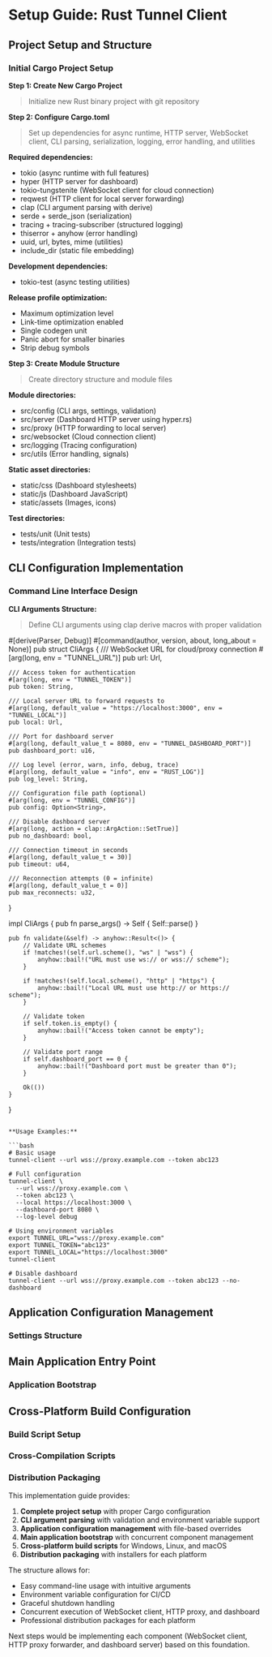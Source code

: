 # Setup Guide: Rust Tunnel Client

## Project Setup and Structure

### Initial Cargo Project Setup

**Step 1: Create New Cargo Project**

> Initialize new Rust binary project with git repository

**Step 2: Configure Cargo.toml**

> Set up dependencies for async runtime, HTTP server, WebSocket client, CLI parsing, serialization, logging, error handling, and utilities

**Required dependencies:**
- tokio (async runtime with full features)
- hyper (HTTP server for dashboard)
- tokio-tungstenite (WebSocket client for cloud connection)
- reqwest (HTTP client for local server forwarding)
- clap (CLI argument parsing with derive)
- serde + serde_json (serialization)
- tracing + tracing-subscriber (structured logging)
- thiserror + anyhow (error handling)
- uuid, url, bytes, mime (utilities)
- include_dir (static file embedding)

**Development dependencies:**
- tokio-test (async testing utilities)

**Release profile optimization:**
- Maximum optimization level
- Link-time optimization enabled
- Single codegen unit
- Panic abort for smaller binaries
- Strip debug symbols

**Step 3: Create Module Structure**

> Create directory structure and module files

**Module directories:**
- src/config (CLI args, settings, validation)
- src/server (Dashboard HTTP server using hyper.rs)
- src/proxy (HTTP forwarding to local server)
- src/websocket (Cloud connection client)
- src/logging (Tracing configuration)
- src/utils (Error handling, signals)

**Static asset directories:**
- static/css (Dashboard stylesheets)
- static/js (Dashboard JavaScript)
- static/assets (Images, icons)

**Test directories:**
- tests/unit (Unit tests)
- tests/integration (Integration tests)

## CLI Configuration Implementation

### Command Line Interface Design

**CLI Arguments Structure:**

> Define CLI arguments using clap derive macros with proper validation

#[derive(Parser, Debug)]
#[command(author, version, about, long_about = None)]
pub struct CliArgs {
    /// WebSocket URL for cloud/proxy connection
    #[arg(long, env = "TUNNEL_URL")]
    pub url: Url,

    /// Access token for authentication
    #[arg(long, env = "TUNNEL_TOKEN")]
    pub token: String,

    /// Local server URL to forward requests to
    #[arg(long, default_value = "https://localhost:3000", env = "TUNNEL_LOCAL")]
    pub local: Url,

    /// Port for dashboard server
    #[arg(long, default_value_t = 8080, env = "TUNNEL_DASHBOARD_PORT")]
    pub dashboard_port: u16,

    /// Log level (error, warn, info, debug, trace)
    #[arg(long, default_value = "info", env = "RUST_LOG")]
    pub log_level: String,

    /// Configuration file path (optional)
    #[arg(long, env = "TUNNEL_CONFIG")]
    pub config: Option<String>,

    /// Disable dashboard server
    #[arg(long, action = clap::ArgAction::SetTrue)]
    pub no_dashboard: bool,

    /// Connection timeout in seconds
    #[arg(long, default_value_t = 30)]
    pub timeout: u64,

    /// Reconnection attempts (0 = infinite)
    #[arg(long, default_value_t = 0)]
    pub max_reconnects: u32,
}

impl CliArgs {
    pub fn parse_args() -> Self {
        Self::parse()
    }

    pub fn validate(&self) -> anyhow::Result<()> {
        // Validate URL schemes
        if !matches!(self.url.scheme(), "ws" | "wss") {
            anyhow::bail!("URL must use ws:// or wss:// scheme");
        }

        if !matches!(self.local.scheme(), "http" | "https") {
            anyhow::bail!("Local URL must use http:// or https:// scheme");
        }

        // Validate token
        if self.token.is_empty() {
            anyhow::bail!("Access token cannot be empty");
        }

        // Validate port range
        if self.dashboard_port == 0 {
            anyhow::bail!("Dashboard port must be greater than 0");
        }

        Ok(())
    }
}
```

**Usage Examples:**

```bash
# Basic usage
tunnel-client --url wss://proxy.example.com --token abc123

# Full configuration
tunnel-client \
  --url wss://proxy.example.com \
  --token abc123 \
  --local https://localhost:3000 \
  --dashboard-port 8080 \
  --log-level debug

# Using environment variables
export TUNNEL_URL="wss://proxy.example.com"
export TUNNEL_TOKEN="abc123"
export TUNNEL_LOCAL="https://localhost:3000"
tunnel-client

# Disable dashboard
tunnel-client --url wss://proxy.example.com --token abc123 --no-dashboard
```

## Application Configuration Management

### Settings Structure

## Main Application Entry Point

### Application Bootstrap

## Cross-Platform Build Configuration

### Build Script Setup

### Cross-Compilation Scripts

### Distribution Packaging

This implementation guide provides:

1. **Complete project setup** with proper Cargo configuration
2. **CLI argument parsing** with validation and environment variable support
3. **Application configuration management** with file-based overrides
4. **Main application bootstrap** with concurrent component management
5. **Cross-platform build scripts** for Windows, Linux, and macOS
6. **Distribution packaging** with installers for each platform

The structure allows for:
- Easy command-line usage with intuitive arguments
- Environment variable configuration for CI/CD
- Graceful shutdown handling
- Concurrent execution of WebSocket client, HTTP proxy, and dashboard
- Professional distribution packages for each platform

Next steps would be implementing each component (WebSocket client, HTTP proxy forwarder, and dashboard server) based on this foundation.
